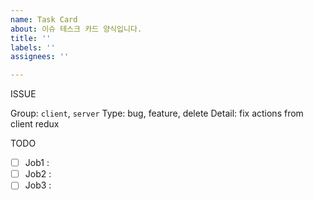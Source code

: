 ```yaml
---
name: Task Card
about: 이슈 테스크 카드 양식입니다.
title: ''
labels: ''
assignees: ''

---
```


ISSUE

Group: `client`, `server`
Type: bug, feature, delete
Detail: fix actions from client redux

TODO
- [ ] Job1 : 
- [ ] Job2 : 
- [ ] Job3 :
